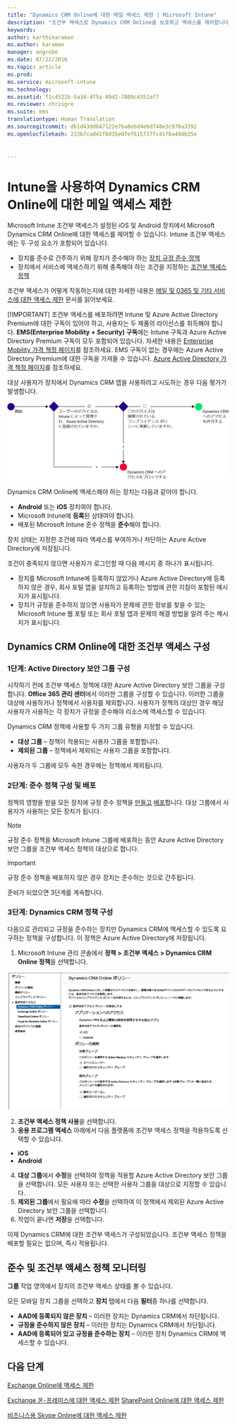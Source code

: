 ```yaml
---
title: "Dynamics CRM Online에 대한 메일 액세스 제한 | Microsoft Intune"
description: "조건부 액세스로 Dynamics CRM Online을 보호하고 액세스를 제어합니다."
keywords: 
author: karthikaraman
ms.author: karaman
manager: angrobe
ms.date: 07/22/2016
ms.topic: article
ms.prod: 
ms.service: microsoft-intune
ms.technology: 
ms.assetid: f1c4522b-5a34-4f5a-89d2-7809c4352af7
ms.reviewer: chrisgre
ms.suite: ems
translationtype: Human Translation
ms.sourcegitcommit: db1d43dd647122e7ba8ebd4e6df48e3c970a3392
ms.openlocfilehash: 233b7cad41fbd35e0fef615737fc41f8a49db35e


---
```


# Intune을 사용하여 Dynamics CRM Online에 대한 메일 액세스 제한
Microsoft Intune 조건부 액세스가 설정된 iOS 및 Android 장치에서 Microsoft Dynamics CRM Online에 대한 액세스를 제어할 수 있습니다.  Intune 조건부 액세스에는 두 구성 요소가 포함되어 있습니다.
* 장치를 준수로 간주하기 위해 장치가 준수해야 하는 [장치 규정 준수 정책](introduction-to-device-compliance-policies-in-microsoft-intune.md)
* 장치에서 서비스에 액세스하기 위해 충족해야 하는 조건을 지정하는 [조건부 액세스 정책](restrict-access-to-email-and-o365-services-with-microsoft-intune.md)

조건부 액세스가 어떻게 작동하는지에 대한 자세한 내용은 [메일 및 0365 및 기타 서비스에 대한 액세스 제한](restrict-access-to-email-and-o365-services-with-microsoft-intune.md) 문서를 읽어보세요.

[!IMPORTANT] 조건부 액세스를 배포하려면 Intune 및 Azure Active Directory Premium에 대한 구독이 있어야 하고, 사용자는 두 제품의 라이선스를 취득해야 합니다. **EMS(Enterprise Mobility + Security) 구독**에는 Intune 구독과 Azure Active Directory Premium 구독이 모두 포함되어 있습니다. 자세한 내용은 [Enterprise Mobility 가격 책정 페이지](https://www.microsoft.com/en-us/cloud-platform/enterprise-mobility-pricing)를 참조하세요. EMS 구독이 없는 경우에는 Azure Active Directory Premium에 대한 구독을 가져올 수 있습니다. [Azure Active Directory 가격 책정 페이지](https://azure.microsoft.com/en-us/pricing/details/active-directory/)를 참조하세요. 

대상 사용자가 장치에서 Dynamics CRM 앱을 사용하려고 시도하는 경우 다음 평가가 발생합니다.

![장치에서 서비스에 대한 액세스가 허용 또는 차단되는지 여부를 결정하는 데 사용되는 결정 지점을 보여 주는 다이어그램](../media/mdm-ca-dynamics-crm-flow-diagram.png)

Dynamics CRM Online에 액세스해야 하는 장치는 다음과 같아야 합니다.
* **Android** 또는 **iOS** 장치여야 합니다.
* Microsoft Intune에 **등록**된 상태여야 합니다.
* 배포된 Microsoft Intune 준수 정책을 **준수**해야 합니다.

장치 상태는 지정한 조건에 따라 액세스를 부여하거나 차단하는 Azure Active Directory에 저장됩니다.

조건이 충족되지 않으면 사용자가 로그인할 때 다음 메시지 중 하나가 표시됩니다.
* 장치를 Microsoft Intune에 등록하지 않았거나 Azure Active Directory에 등록하지 않은 경우, 회사 포털 앱을 설치하고 등록하는 방법에 관한 지침이 포함된 메시지가 표시됩니다.
* 장치가 규정을 준수하지 않으면 사용자가 문제에 관한 정보를 찾을 수 있는 Microsoft Intune 웹 포털 또는 회사 포털 앱과 문제의 해결 방법을 알려 주는 메시지가 표시됩니다.

## Dynamics CRM Online에 대한 조건부 액세스 구성  
### 1단계: Active Directory 보안 그룹 구성

시작하기 전에 조건부 액세스 정책에 대한 Azure Active Directory 보안 그룹을 구성합니다. **Office 365 관리 센터**에서 이러한 그룹을 구성할 수 있습니다. 이러한 그룹을 대상에 사용하거나 정책에서 사용자를 제외합니다. 사용자가 정책의 대상인 경우 해당 사용자가 사용하는 각 장치가 규정을 준수해야 리소스에 액세스할 수 있습니다.

Dynamics CRM 정책에 사용할 두 가지 그룹 유형을 지정할 수 있습니다.
* **대상 그룹** – 정책이 적용되는 사용자 그룹을 포함합니다.
* **제외된 그룹** – 정책에서 제외되는 사용자 그룹을 포함합니다.

사용자가 두 그룹에 모두 속한 경우에는 정책에서 제외됩니다.

### 2단계: 준수 정책 구성 및 배포
정책의 영향을 받을 모든 장치에 규정 준수 정책을 [만들고](create-a-device-compliance-policy-in-microsoft-intune.md) [배포](deploy-and-monitor-a-device-compliance-policy-in-microsoft-intune.md)합니다. 대상 그룹에서 사용자가 사용하는 모든 장치가 됩니다.

> [!NOTE]
> 규정 준수 정책을 Microsoft Intune 그룹에 배포하는 동안 Azure Active Directory 보안 그룹을 조건부 액세스 정책의 대상으로 합니다.

> [!IMPORTANT]
> 규정 준수 정책을 배포하지 않은 경우 장치는 준수하는 것으로 간주됩니다.

준비가 되었으면 3단계를 계속합니다.
### 3단계: Dynamics CRM 정책 구성
다음으로 관리되고 규정을 준수하는 장치만 Dynamics CRM에 액세스할 수 있도록 요구하는 정책을 구성합니다. 이 정책은 Azure Active Directory에 저장됩니다.

1.  Microsoft Intune 관리 콘솔에서 **정책 > 조건부 액세스 > Dynamics CRM Online 정책**을 선택합니다.

  ![Dynamics CRM Online 조건부 액세스 정책 페이지의 스크린샷](../media/mdm-ca-dynamics-crm-policy-configuration.png)

2.  **조건부 액세스 정책 사용**을 선택합니다.
3.  **응용 프로그램 액세스** 아래에서 다음 플랫폼에 조건부 액세스 정책을 적용하도록 선택할 수 있습니다.
  * **iOS**
  * **Android**
4.  **대상 그룹**에서 **수정**을 선택하여 정책을 적용할 Azure Active Directory 보안 그룹을 선택합니다. 모든 사용자 또는 선택한 사용자 그룹을 대상으로 지정할 수 있습니다.
5.  **제외된 그룹**에서 필요에 따라 **수정**을 선택하여 이 정책에서 제외된 Azure Active Directory 보안 그룹을 선택합니다.
6.  작업이 끝나면 **저장**을 선택합니다.

이제 Dynamics CRM에 대한 조건부 액세스가 구성되었습니다. 조건부 액세스 정책을 배포할 필요는 없으며, 즉시 적용됩니다.
##  준수 및 조건부 액세스 정책 모니터링

**그룹** 작업 영역에서 장치의 조건부 액세스 상태를 볼 수 있습니다.

모든 모바일 장치 그룹을 선택하고 **장치** 탭에서 다음 **필터**중 하나를 선택합니다.
* **AAD에 등록되지 않은 장치** – 이러한 장치는 Dynamics CRM에서 차단됩니다.
* **규정을 준수하지 않은 장치** – 이러한 장치는 Dynamics CRM에서 차단됩니다.
* **AAD에 등록되어 있고 규정을 준수하는 장치** – 이러한 장치 Dynamics CRM에 액세스할 수 있습니다.

##  다음 단계
[Exchange Online에 액세스 제한](restrict-access-to-exchange-online-with-microsoft-intune.md)

[Exchange 온-프레미스에 대한 액세스 제한](restrict-access-to-exchange-onpremises-with-microsoft-intune.md)
[SharePoint Online에 대한 액세스 제한](restrict-access-to-sharepoint-online-with-microsoft-intune.md)

[비즈니스용 Skype Online에 대한 액세스 제한](restrict-access-to-skype-for-business-online-with-microsoft-intune.md)



<!--HONumber=Oct16_HO1-->


